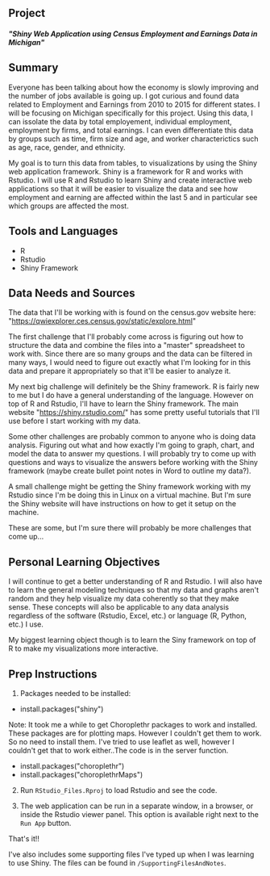 ## Project
##### "Shiny Web Application using Census Employment and Earnings Data in Michigan"

## Summary
Everyone has been talking about how the economy is slowly improving and the number of jobs 
available is going up. I got curious and found data related to Employment and Earnings from
2010 to 2015 for different states. I will be focusing on Michigan specifically for this
project. Using this data, I can issolate the data by total employement, individual employment,
employment by firms, and total earnings. I can even differentiate this data by groups such as
time, firm size and age, and worker characterictics such as age, race, gender, and ethnicity.

My goal is to turn this data from tables, to visualizations by using the Shiny web application
framework. Shiny is a framework for R and works with Rstudio. I will use R and Rstudio to
learn Shiny and create interactive web applications so that it will be easier to visualize
the data and see how employment and earning are affected within the last 5 and in particular
see which groups are affected the most.



## Tools and Languages
 * R
 * Rstudio
 * Shiny Framework


## Data Needs and Sources
The data that I'll be working with is found on the census.gov website here:
"https://qwiexplorer.ces.census.gov/static/explore.html"

The first challenge that I'll probably come across is figuring out how to structure the data
and combine the files into a "master" spreadsheet to work with. Since there are so many groups
and the data can be filtered in many ways, I would need to figure out exactly what I'm looking
for in this data and prepare it appropriately so that it'll be easier to analyze it.

My next big challenge will definitely be the Shiny framework. R is fairly new to me but I do
have a general understanding of the language. However on top of R and Rstudio, I'll have to
learn the Shiny framework. The main website "https://shiny.rstudio.com/" has some pretty 
useful tutorials that I'll use before I start working with my data.

Some other challenges are probably common to anyone who is doing data analysis. Figuring out
what and how exactly I'm going to graph, chart, and model the data to answer my questions.
I will probably try to come up with questions and ways to visualize the answers before working
with the Shiny framework (maybe create bullet point notes in Word to outline my data?).

A small challenge might be getting the Shiny framework working with my Rstudio since I'm be
doing this in Linux on a virtual machine. But I'm sure the Shiny website will have
instructions on how to get it setup on the machine.

These are some, but I'm sure there will probably be more challenges that come up...



## Personal Learning Objectives
I will continue to get a better understanding of R and Rstudio. I will also have to learn the
general modeling techniques so that my data and graphs aren't random and they help visualize
my data coherently so that they make sense. These concepts will also be applicable to any
data analysis regardless of the software (Rstudio, Excel, etc.) or language (R, Python, etc.)
I use.

My biggest learning object though is to learn the Siny framework on top of R to make my
visualizations more interactive.



## Prep Instructions
1) Packages needed to be installed:

* install.packages("shiny")

Note: It took me a while to get Choroplethr packages to work and installed. These packages are for plotting maps. However I couldn't get them to work. So no need to install them. I've tried to use leaflet as well, however I couldn't get that to work either..The code is in the server function.

* install.packages("choroplethr")
* install.packages("choroplethrMaps")

2) Run `RStudio_Files.Rproj` to load Rstudio and see the code.

3) The web application can be run in a separate window, in a browser, or inside the Rstudio viewer panel. This option is available right next to the `Run App` button.



That's it!!

I've also includes some supporting files I've typed up when I was learning to use Shiny. The files can be found in `/SupportingFilesAndNotes`.

